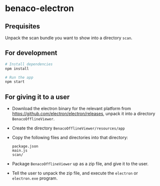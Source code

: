 # benaco-electron

## Prequisites

Unpack the scan bundle you want to show into a directory `scan`.

## For development

```bash
# Install dependencies
npm install

# Run the app
npm start
```

## For giving it to a user

* Download the electron binary for the relevant platform
  from https://github.com/electron/electron/releases,
  unpack it into a directory `BenacoOfflineViewer`.
* Create the directory `BenacoOfflineViewer/resources/app`
* Copy the following files and directories into that directory:

    ```
    package.json
    main.js
    scan/
    ```

* Package `BenacoOfflineViewer` up as a zip file, and give it to the user.
* Tell the user to unpack the zip file, and execute the `electron` or `electron.exe` program.
